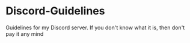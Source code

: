 # Discord-Guidelines
Guidelines for my Discord server. If you don't know what it is, then don't pay it any mind
